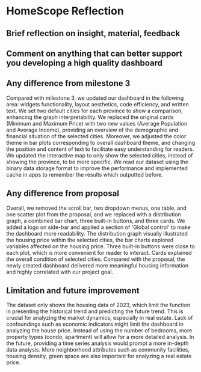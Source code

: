 # HomeScope Reflection

## Brief reflection on insight, material, feedback


## Comment on anything that can better support you developing a high quality dashboard


## Any difference from milestone 3
Compared with milestone 3, we updated our dashboard in the following area: widgets functionality, layout aesthetics, code efficiency, and written text. We set two default cities for each province to show a comparison, enhancing the graph interpretability. We replaced the original cards (Minimum and Maximum Price) with two new values (Average Population and Average Income), providing an overview of the demographic and financial situation of the selected cities. Moreover, we adjusted the color theme in bar plots corresponding to overall dashboard theme, and changing the position and content of text to facilitate easy understanding for readers. We updated the interactive map to only show the selected cities, instead of showing the province, to be more specific. We read our dataset using the binary data storage format to improve the performance and implemented cache in apps to remember the results which outputted before. 

## Any difference from proposal
Overall, we removed the scroll bar, two dropdown menus, one table, and one scatter plot from the proposal, and we replaced with a distribution graph, a combined bar chart, three built-in buttons, and three cards. We added a logo on side-bar and applied a section of 'Global control' to make the dashboard more readability. The distribution graph visually illustrated the housing price within the selected cities, the bar charts explored variables affected on the housing price. Three built-in buttons were close to each plot, which is more convenient for reader to interact. Cards explained the overall condition of selected cities. Compared with the proposal, the newly created dashboard delivered more meaningful housing information and highly correlated with our project goal. 

## Limitation and future improvement
The dataset only shows the housing data of 2023, which limit the function in presenting the historical trend and predicting the future trend. This is crucial for analyzing the market dynamics, especially in real estate. Lack of confoundings such as economic indicators might limit the dashboard in analyzing the house price. Instead of using the number of bedrooms, more property types (condo, apartment) will allow for a more detailed analysis. In the future, providing a time series analysis would prompt a more in-depth data analysis. More neighborhood attributes such as community facilities, housing density, green space are also important for analyzing a real estate price. 
